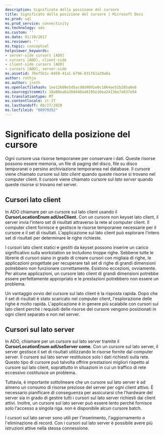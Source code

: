```yaml
---
description: Significato della posizione del cursore
title: Significato della posizione del cursore | Microsoft Docs
ms.prod: sql
ms.prod_service: connectivity
ms.technology: ado
ms.custom: ''
ms.date: 01/19/2017
ms.reviewer: ''
ms.topic: conceptual
helpviewer_keywords:
- server-side cursors [ADO]
- cursors [ADO], client-side
- client-side cursors [ADO]
- cursors [ADO], server-side
ms.assetid: 70ef5b1c-0459-41a1-b796-031f61a29a8a
author: rothja
ms.author: jroth
ms.openlocfilehash: 1ee12680e5d5acd0d4091e0c1864ae51b285a0e6
ms.sourcegitcommit: 18a98ea6a30d448aa6195e10ea2413be7e837e94
ms.translationtype: MT
ms.contentlocale: it-IT
ms.lasthandoff: 08/27/2020
ms.locfileid: "88979352"
---
```

# <a name="the-significance-of-cursor-location"></a>Significato della posizione del cursore
Ogni cursore usa risorse temporanee per conservare i dati. Queste risorse possono essere memoria, un file di paging del disco, file su disco temporanei o persino archiviazione temporanea nel database. Il cursore viene chiamato cursore sul *lato client* quando queste risorse si trovano nel computer client. Il cursore viene chiamato cursore sul *lato server* quando queste risorse si trovano nel server.  
  
## <a name="client-side-cursors"></a>Cursori lato client  
 In ADO chiamare per un cursore sul lato client usando il **CursorLocationEnum adUseClient.** Con un cursore non keyset lato client, il server invia l'intero set di risultati attraverso la rete al computer client. Il computer client fornisce e gestisce le risorse temporanee necessarie per il cursore e il set di risultati. L'applicazione sul lato client può esplorare l'intero set di risultati per determinare le righe richieste.  
  
 I cursori lato client statici e gestiti da keyset possono inserire un carico significativo sulla workstation se includono troppe righe. Sebbene tutte le librerie di cursori siano in grado di creare cursori con migliaia di righe, le applicazioni progettate per recuperare tali set di righe di grandi dimensioni potrebbero non funzionare correttamente. Esistono eccezioni, ovviamente. Per alcune applicazioni, un cursore lato client di grandi dimensioni potrebbe essere perfettamente appropriato e le prestazioni potrebbero non essere un problema.  
  
 Un vantaggio ovvio del cursore sul lato client è la risposta rapida. Dopo che il set di risultati è stato scaricato nel computer client, l'esplorazione delle righe è molto rapida. L'applicazione è in genere più scalabile con cursori sul lato client perché i requisiti delle risorse del cursore vengono posizionati in ogni client separato e non nel server.  
  
## <a name="server-side-cursors"></a>Cursori sul lato server  
 In ADO, chiamare per un cursore sul lato server tramite il **CursorLocationEnum adUseServer come.** Con un cursore sul lato server, il server gestisce il set di risultati utilizzando le risorse fornite dal computer server. Il cursore sul lato server restituisce solo i dati richiesti sulla rete. Questo tipo di cursore può talvolta offrire prestazioni migliori rispetto al cursore sul lato client, soprattutto in situazioni in cui un traffico di rete eccessivo costituisce un problema.  
  
 Tuttavia, è importante sottolineare che un cursore sul lato server è ad almeno un consumo di risorse preziose del server per ogni client attivo. È necessario pianificare di conseguenza per assicurarsi che l'hardware del server sia in grado di gestire tutti i cursori sul lato server richiesti dai client attivi. Inoltre, un cursore sul lato server può essere lento perché fornisce solo l'accesso a singola riga. non è disponibile alcun cursore batch.  
  
 I cursori sul lato server sono utili per l'inserimento, l'aggiornamento o l'eliminazione di record. Con i cursori sul lato server è possibile avere più istruzioni attive nella stessa connessione.
